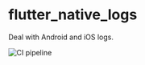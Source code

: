 # flutter_native_logs

Deal with Android and iOS logs.

![CI pipeline](https://github.com/Goddchen/flutter_native_logs/actions/workflows/main.yml/badge.svg)
